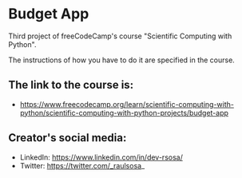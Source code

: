 # Budget App

Third project of freeCodeCamp's course "Scientific Computing with Python".

The instructions of how you have to do it are specified in the course.

## The link to the course is:<br>
+ https://www.freecodecamp.org/learn/scientific-computing-with-python/scientific-computing-with-python-projects/budget-app

## Creator's social media:
+ LinkedIn: https://www.linkedin.com/in/dev-rsosa/
+ Twitter: https://twitter.com/_raulsosa_
